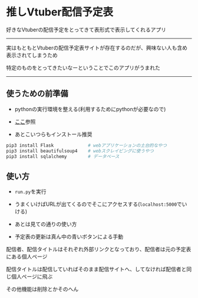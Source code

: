 # 推しVtuber配信予定表
好きなVtuberの配信予定をとってきて表形式で表示してくれるアプリ

---

実はもともとVtuberの配信予定表サイトが存在するのだが、興味ない人も含め表示されてしまうため

特定のものをとってきたいなーということでこのアプリがうまれた

---

## 使うための前準備
* pythonの実行環境を整える(利用するためにpythonが必要なので)

* [ここ](https://www.sejuku.net/blog/33294)参照

* あとこいつらもインストール推奨

```bash
pip3 install Flask             # webアプリケーションの土台的なやつ
pip3 install beautifulsoup4    # webスクレイピングに使うやつ
pip3 install sqlalchemy        # データベース
```


## 使い方
* `run.py`を実行

* うまくいけばURLが出てくるのでそこにアクセスする(`localhost:5000`でいける)

* あとは見ての通りの使い方

* 予定表の更新は真ん中の青いボタンによる手動

配信者、配信タイトルはそれぞれ外部リンクとなっており、配信者は元の予定表にある個人ページ

配信タイトルは配信していればそのまま配信サイトへ、してなければ配信者と同じ個人ページに飛ぶ

その他機能は削除とかそのへん
